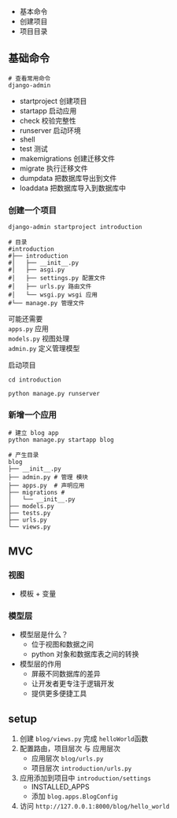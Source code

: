 
- 基本命令
- 创建项目
- 项目目录


## 基础命令

```shell
# 查看常用命令
django-admin
```

- startproject 创建项目
- startapp 启动应用
- check 校验完整性
- runserver 启动环境
- shell 
- test 测试
- makemigrations 创建迁移文件
- migrate 执行迁移文件
- dumpdata 把数据库导出到文件
- loaddata 把数据库导入到数据库中

### 创建一个项目

```shell
django-admin startproject introduction

# 目录
#introduction
#├── introduction
#│   ├── __init__.py
#│   ├── asgi.py
#│   ├── settings.py 配置文件
#│   ├── urls.py 路由文件
#│   └── wsgi.py wsgi 应用
#└── manage.py 管理文件
```

可能还需要   
`apps.py` 应用  
`models.py` 视图处理  
`admin.py` 定义管理模型

启动项目
```shell
cd introduction

python manage.py runserver
```


### 新增一个应用

```shell
# 建立 blog app
python manage.py startapp blog

# 产生目录
blog 
├── __init__.py
├── admin.py # 管理 模块
├── apps.py  # 声明应用
├── migrations #
│   └── __init__.py
├── models.py 
├── tests.py
├── urls.py
└── views.py
```




## MVC


### 视图

- 模板 + 变量

### 模型层
- 模型层是什么？
    - 位于视图和数据之间
    - python 对象和数据库表之间的转换
- 模型层的作用
    - 屏蔽不同数据库的差异
    - 让开发者更专注于逻辑开发 
    - 提供更多便捷工具
  
## setup

1. 创建 `blog/views.py` 完成 `helloWorld`函数
2. 配置路由，项目层次 与 应用层次 
    - 应用层次 `blog/urls.py`
    - 项目层次 `introduction/urls.py`
3. 应用添加到项目中 `introduction/settings`
    - INSTALLED_APPS
    - 添加 `blog.apps.BlogConfig`
4. 访问 `http://127.0.0.1:8000/blog/hello_world`